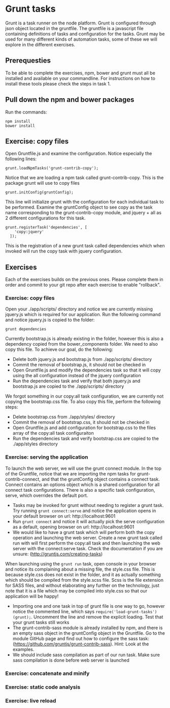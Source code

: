 # Grunt tasks
Grunt is a task runner on the node platform. Grunt is configured through json object located in the gruntfile.
The gruntfile is a javascript file containing definitions of tasks and configuration for the tasks.
Grunt may be used for many different kinds of automation tasks, some of these we will explore in the different exercises.

## Prerequesties
To be able to complete the exercises, npm, bower and grunt must all be installed and available on your commandline.
For instructions on how to install these tools please check the steps in task 1.

## Pull down the npm and bower packages
Run the commands:

```
npm install
bower install
```

## Exercise: copy files
Open Gruntfile.js and examine the configuration. Notice especially the following lines:

`grunt.loadNpmTasks('grunt-contrib-copy');`

Notice that we are loading a npm task called grunt-contrib-copy. This is the package grunt will use to copy files

`grunt.initConfig(gruntConfig);`

This line will initialize grunt with the configuration for each individual task to be performed.
Examine the gruntConfig object to see copy as the task name corresponding to the grunt-contrib-copy module, and jquery + all as 2 different configurations for this task.

```
grunt.registerTask('dependencies', [
    'copy:jquery'
  ]);
```

This is the registration of a new grunt task called dependencies which when invoked will run the copy task with jquery configuration.

## Exercises
Each of the exercises builds on the previous ones. Please complete them in order and commit to your git repo after each exercise to enable "rollback".

### Exercise: copy files
Open your ./app/scripts/ directory and notice we are currently missing jquery.js which is required for our application.
Run the following command and notice jquery.js is copied to the folder:

`grunt dependencies`

Currently bootstrap.js is already existing in the folder, however this is also a dependency copied from the bower_components folder. We need to also copy this file. To achieve our goal, do the following:
* Delete both jquery.js and bootstrap.js from ./app/scripts/ directory
* Commit the removal of bootstrap.js, it should not be checked in
* Open Gruntfile.js and modify the dependencies task so that it will copy using the all configuration instead of the jquery configuration
* Run the dependencies task and verify that both jquery.js and bootstrap.js are copied to the ./app/scripts/ directory

We forgot something in our copy:all task configuration, we are currently not copying the bootstrap.css file. To also copy this file, perform the following steps:
* Delete bootstrap.css from ./app/styles/ directory
* Commit the removal of bootstrap.css, it should not be checked in
* Open Gruntfile.js and add configuration for bootstrap.css to the files array of the copy:all task configuraiton
* Run the dependencies task and verify bootstrap.css are copied to the ./app/styles directory

### Exercise: serving the application
To launch the web server, we will use the grunt connect module.
In the top of the Gruntfile, notice that we are importing the npm tasks for grunt-contrib-connect, and that the gruntConfig object contains a connect task.
Connect contains an options object which is a shared configuration for all connect task configurations.
There is also a specific task configuration, serve, which overrides the default port.

* Tasks may be invoked for grunt without needing to register a grunt task. Try running `grunt connect:serve` and notice the application opens in your default browser on url: http://localhost:9601
* Run `grunt connect` and notice it will actually pick the serve configuration as a default, opening browser on url: http://localhost:9601
* We would like to have a grunt task which will perform both the copy operation and launching the web server. Create a new grunt task called run with will first perform the copy:all task and then launching the web server with the connect:serve task. Check the documentation if you are unsure: (http://gruntjs.com/creating-tasks)

When launching using the `grunt run` task, open console in your browser and notice its complaining about a missing file, the style.css file.
This is because style.css does not exist in the folder, and it as actually something which should be compiled from the style.scss file.
Scss is the file extension for SASS files, and without elaborating any further on the technology, just note that it is a file which may be compiled into style.css so that our application will be happy!

* Importing one and one task in top of grunt file is one way to go, however notice the commented line, which says `require('load-grunt-tasks')(grunt);`. Uncomment the line and remove the explicit loading. Test that your grunt tasks still works
* The grunt-contrib-sass module is already installed by npm, and there is an empty sass object in the gruntConfig object in the Gruntfile. Go to the module GitHub page and find out how to configure the sass task: (https://github.com/gruntjs/grunt-contrib-sass). Hint: Look at the examples.
* We should include sass compilation as part of our run task. Make sure sass compilation is done before web server is launched

### Exercise: concatenate and minify

### Exercise: static code analysis

### Exercise: live reload